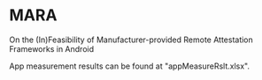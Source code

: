 # MARA
On the (In)Feasibility of Manufacturer-provided Remote Attestation Frameworks in Android

App measurement results can be found at "appMeasureRslt.xlsx".
